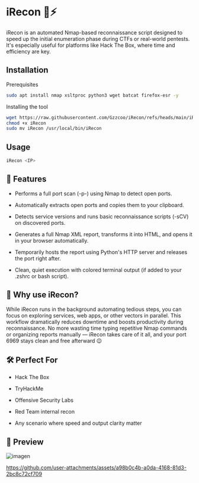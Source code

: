 # iRecon 🧠⚡

iRecon is an automated Nmap-based reconnaissance script designed to speed up the initial enumeration phase during CTFs or real-world pentests. It's especially useful for platforms like Hack The Box, where time and efficiency are key.

## Installation
Prerequisites
```bash
sudo apt install nmap xsltproc python3 wget batcat firefox-esr -y
```
Installing the tool
```bash
wget https://raw.githubusercontent.com/Gzzcoo/iRecon/refs/heads/main/iRecon
chmod +x iRecon
sudo mv iRecon /usr/local/bin/iRecon
```

## Usage
```bash
iRecon <IP>
```

## 🚀 Features

  - Performs a full port scan (-p-) using Nmap to detect open ports.

  - Automatically extracts open ports and copies them to your clipboard.

  - Detects service versions and runs basic reconnaissance scripts (-sCV) on discovered ports.

  - Generates a full Nmap XML report, transforms it into HTML, and opens it in your browser automatically.

  - Temporarily hosts the report using Python's HTTP server and releases the port right after.

  - Clean, quiet execution with colored terminal output (if added to your .zshrc or bash script).

## 📌 Why use iRecon?

While iRecon runs in the background automating tedious steps, you can focus on exploring services, web apps, or other vectors in parallel. This workflow dramatically reduces downtime and boosts productivity during reconnaissance.
No more wasting time typing repetitive Nmap commands or organizing reports manually — iRecon takes care of it all, and your port 6969 stays clean and free afterward 😉

## 🛠️ Perfect For

  - Hack The Box

  - TryHackMe

  - Offensive Security Labs

  - Red Team internal recon

  - Any scenario where speed and output clarity matter

## 📸 Preview

![imagen](https://github.com/user-attachments/assets/04c5c804-669f-4714-9ab4-10453bf10659)


https://github.com/user-attachments/assets/a98b0c4b-a0da-4168-81d3-2bc8c72cf709

